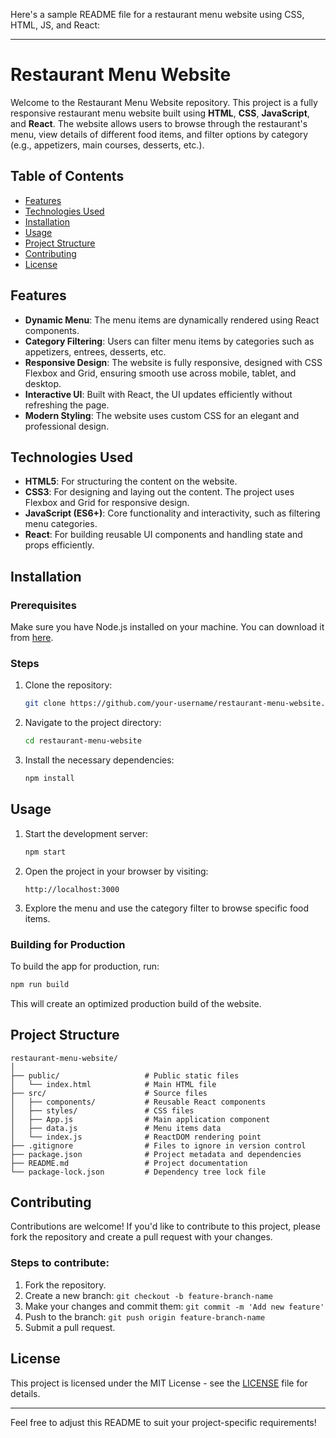 Here's a sample README file for a restaurant menu website using CSS, HTML, JS, and React:

---

# Restaurant Menu Website

Welcome to the Restaurant Menu Website repository. This project is a fully responsive restaurant menu website built using **HTML**, **CSS**, **JavaScript**, and **React**. The website allows users to browse through the restaurant's menu, view details of different food items, and filter options by category (e.g., appetizers, main courses, desserts, etc.).

## Table of Contents
- [Features](#features)
- [Technologies Used](#technologies-used)
- [Installation](#installation)
- [Usage](#usage)
- [Project Structure](#project-structure)
- [Contributing](#contributing)
- [License](#license)

## Features

- **Dynamic Menu**: The menu items are dynamically rendered using React components.
- **Category Filtering**: Users can filter menu items by categories such as appetizers, entrees, desserts, etc.
- **Responsive Design**: The website is fully responsive, designed with CSS Flexbox and Grid, ensuring smooth use across mobile, tablet, and desktop.
- **Interactive UI**: Built with React, the UI updates efficiently without refreshing the page.
- **Modern Styling**: The website uses custom CSS for an elegant and professional design.
  
## Technologies Used

- **HTML5**: For structuring the content on the website.
- **CSS3**: For designing and laying out the content. The project uses Flexbox and Grid for responsive design.
- **JavaScript (ES6+)**: Core functionality and interactivity, such as filtering menu categories.
- **React**: For building reusable UI components and handling state and props efficiently.
  
## Installation

### Prerequisites
Make sure you have Node.js installed on your machine. You can download it from [here](https://nodejs.org).

### Steps
1. Clone the repository:
   ```bash
   git clone https://github.com/your-username/restaurant-menu-website.git
   ```
2. Navigate to the project directory:
   ```bash
   cd restaurant-menu-website
   ```
3. Install the necessary dependencies:
   ```bash
   npm install
   ```

## Usage

1. Start the development server:
   ```bash
   npm start
   ```
2. Open the project in your browser by visiting:
   ```
   http://localhost:3000
   ```

3. Explore the menu and use the category filter to browse specific food items.

### Building for Production

To build the app for production, run:
```bash
npm run build
```
This will create an optimized production build of the website.

## Project Structure

```
restaurant-menu-website/
│
├── public/                   # Public static files
│   └── index.html            # Main HTML file
├── src/                      # Source files
│   ├── components/           # Reusable React components
│   ├── styles/               # CSS files
│   ├── App.js                # Main application component
│   ├── data.js               # Menu items data
│   └── index.js              # ReactDOM rendering point
├── .gitignore                # Files to ignore in version control
├── package.json              # Project metadata and dependencies
├── README.md                 # Project documentation
└── package-lock.json         # Dependency tree lock file
```

## Contributing

Contributions are welcome! If you'd like to contribute to this project, please fork the repository and create a pull request with your changes.

### Steps to contribute:
1. Fork the repository.
2. Create a new branch: `git checkout -b feature-branch-name`
3. Make your changes and commit them: `git commit -m 'Add new feature'`
4. Push to the branch: `git push origin feature-branch-name`
5. Submit a pull request.

## License

This project is licensed under the MIT License - see the [LICENSE](LICENSE) file for details.

---

Feel free to adjust this README to suit your project-specific requirements!
